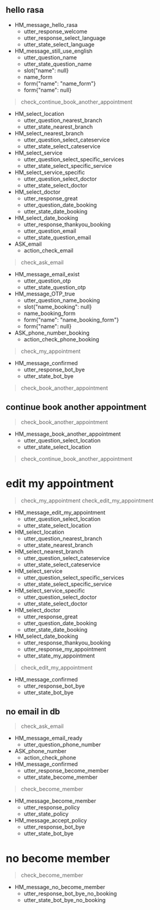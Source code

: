 
## hello rasa
* HM_message_hello_rasa
  - utter_response_welcome 
  - utter_response_select_language
  - utter_state_select_language
* HM_message_still_use_english
  - utter_question_name
  - utter_state_question_name
  - slot{"name": null}
  - name_form
  - form{"name": "name_form"}
  - form{"name": null} 
> check_continue_book_another_appointment
* HM_select_location
  - utter_question_nearest_branch
  - utter_state_nearest_branch
* HM_select_nearest_branch
  - utter_question_select_cateservice
  - utter_state_select_cateservice
* HM_select_service 
  - utter_question_select_specific_services
  - utter_state_select_specific_service
* HM_select_service_specific
  - utter_question_select_doctor
  - utter_state_select_doctor
* HM_select_doctor
  - utter_response_great
  - utter_question_date_booking
  - utter_state_date_booking
* HM_select_date_booking
  - utter_response_thankyou_booking
  - utter_question_email
  - utter_state_question_email
* ASK_email
  - action_check_email
> check_ask_email
* HM_message_email_exist
  - utter_question_otp
  - utter_state_question_otp
* HM_message_OTP_true
  - utter_question_name_booking
  - slot{"name_booking": null}
  - name_booking_form
  - form{"name": "name_booking_form"}
  - form{"name": null}
* ASK_phone_number_booking
  - action_check_phone_booking
> check_my_appointment
* HM_message_confirmed
  - utter_response_bot_bye
  - utter_state_bot_bye
> check_book_another_appointment

## continue book another appointment
> check_book_another_appointment
* HM_message_book_another_appointment
  - utter_question_select_location
  - utter_state_select_location
> check_continue_book_another_appointment

# edit my appointment
> check_my_appointment
> check_edit_my_appointment
* HM_message_edit_my_appointment
  - utter_question_select_location
  - utter_state_select_location
* HM_select_location
  - utter_question_nearest_branch
  - utter_state_nearest_branch
* HM_select_nearest_branch
  - utter_question_select_cateservice
  - utter_state_select_cateservice
* HM_select_service 
  - utter_question_select_specific_services
  - utter_state_select_specific_service
* HM_select_service_specific
  - utter_question_select_doctor
  - utter_state_select_doctor
* HM_select_doctor
  - utter_response_great
  - utter_question_date_booking
  - utter_state_date_booking
* HM_select_date_booking
  - utter_response_thankyou_booking
  - utter_response_my_appointment
  - utter_state_my_appointment
> check_edit_my_appointment
* HM_message_confirmed
  - utter_response_bot_bye
  - utter_state_bot_bye

## no email in db
> check_ask_email
* HM_message_email_ready
  - utter_question_phone_number
* ASK_phone_number
  - action_check_phone
* HM_message_confirmed
  - utter_response_become_member
  - utter_state_become_member
> check_become_member
* HM_message_become_member
  - utter_response_policy
  - utter_state_policy
* HM_message_accept_policy
  - utter_response_bot_bye
  - utter_state_bot_bye

# no become member
> check_become_member
* HM_message_no_become_member
  - utter_response_bot_bye_no_booking
  - utter_state_bot_bye_no_booking
